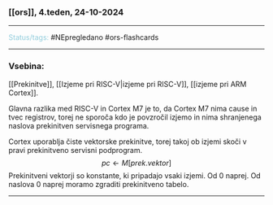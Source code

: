 ### [[ors]], 4.teden, 24-10-2024
---

<font color="#92cddc">Status/tags:</font> #NEpregledano #ors-flashcards 

---

### Vsebina:

[[Prekinitve]],
[[Izjeme pri RISC-V|izjeme pri RISC-V]],
[[izjeme pri ARM Cortex]].

Glavna razlika med RISC-V in Cortex M7 je to, da Cortex M7 nima cause in tvec registrov, torej ne sporoča kdo je povzročil izjemo in nima shranjenega naslova prekinitven servisnega programa.

Cortex uporablja čiste vektorske prekinitve, torej takoj ob izjemi skoči v pravi prekinitveno servisni podprogram. $$pc \leftarrow M[prek. vektor]$$
Prekinitveni vektorji so konstante, ki pripadajo vsaki izjemi. Od $0$ naprej. Od naslova $0$ naprej moramo zgraditi prekinitveno tabelo.

---
